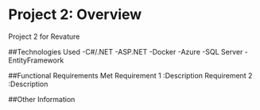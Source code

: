 # Project 2: Overview
Project 2 for Revature

##Technologies Used
-C#/.NET
-ASP.NET
-Docker
-Azure
-SQL Server
-EntityFramework

##Functional Requirements Met
Requirement 1
:Description
Requirement 2
:Description

##Other Information


